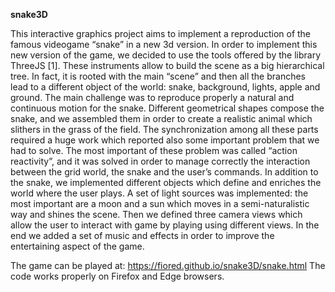 **snake3D**

This interactive graphics project aims to implement a reproduction of the famous videogame “snake” in a new 3d version.
In order to implement this new version of the game, we decided to use the tools offered by the library ThreeJS [1]. These instruments allow to build the scene as a big hierarchical tree. In fact, it is rooted with the main “scene” and then all the branches lead to a different object of the world: snake, background, lights, apple and ground.
The main challenge was to reproduce properly a natural and continuous motion for the snake.  Different geometrical shapes compose the snake, and we assembled them in order to create a realistic animal which slithers in the grass of the field. The synchronization among all these parts required a huge work which reported also some important problem that we had to solve. The most important of these problem was called “action reactivity”, and it was solved in order to manage correctly the interaction between the grid world, the snake and the user’s commands.
In addition to the snake, we implemented different objects which define and enriches the world where the user plays. A set of light sources was implemented: the most important are a moon and a sun which moves in a semi-naturalistic way and shines the scene.  Then we defined three camera views which allow the user to interact with game by playing using different views.
In the end we added a set of music and effects in order to improve the entertaining aspect of the game.


The game can be played at: https://fiored.github.io/snake3D/snake.html
The code works properly on Firefox and Edge browsers.
